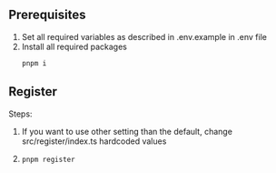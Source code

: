 ## Prerequisites

1. Set all required variables as described in .env.example in .env file
2. Install all required packages
    ``` bash
    pnpm i
    ```

## Register
Steps:
1. If you want to use other setting than the default, change src/register/index.ts hardcoded values
2. 
    ```bash
    pnpm register
    ```